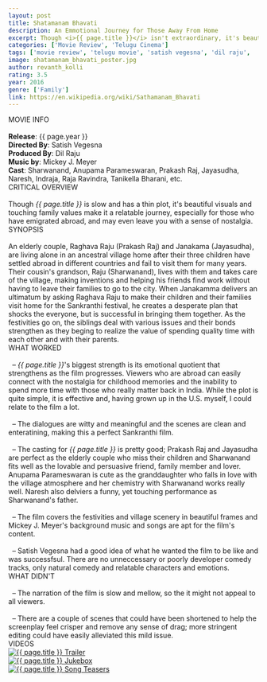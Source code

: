 ```yaml
---
layout: post
title: Shatamanam Bhavati
description: An Emmotional Journey for Those Away From Home
excerpt: Though <i>{{ page.title }}</i> isn't extraordinary, it's beautiful visuals and touching family values make it a relatable journey, especially for those who have emigrated abroad, leaving you with a sense of joy and maybe even a touch of nostalgia. 
categories: ['Movie Review', 'Telugu Cinema']
tags: ['movie review', 'telugu movie', 'satish vegesna', 'dil raju',  'mickey j meyer', 'sharwanand', 'anupama parameswaran', 'prakash raj', 'naresh', 'jayasudha', 'indraja', 'tanikella bharani', 'raja ravinda']
image: shatamanam_bhavati_poster.jpg
author: revanth_kolli
rating: 3.5
year: 2016
genre: ['Family']
link: https://en.wikipedia.org/wiki/Sathamanam_Bhavati
---
```


<div class="block block-dark block-lg block-first">
    <div class="block-title">MOVIE INFO</div>
    <br>
    <b>Release</b>: {{ page.year }}
    <br><b>Directed By</b>: Satish Vegesna
    <br><b>Produced By</b>: Dil Raju
    <br><b>Music by</b>: Mickey J. Meyer
    <br><b>Cast</b>: Sharwanand, Anupama Parameswaran, Prakash Raj, Jayasudha, Naresh, Indraja, Raja Ravindra, Tanikella Bharani, etc.
</div>
<div class="block">
    <div class="block-title">CRITICAL OVERVIEW</div>
    <br>
     Though <i>{{ page.title }}</i> is slow and has a thin plot, it's beautiful visuals and touching family values make it a relatable journey, especially for those who have emigrated abroad, and may even leave you with a sense of nostalgia. 
</div>
<div class="block">
    <div class="block-title">SYNOPSIS</div>
    <br> An elderly couple, Raghava Raju (Prakash Raj) and Janakama (Jayasudha), are living alone in an ancestral village home after their three children have settled abroad in different countries and fail to visit them for many years. Their cousin's grandson, Raju (Sharwanand), lives with them and takes care of the village, making inventions and helping his friends find work without having to leave their families to go to the city. When Janakamma delivers an ultimatum by asking Raghava Raju to make their children and their families visit home for the Sankranthi festival, he creates a desperate plan that shocks the everyone, but is successful in bringing them together. As the festivities go on, the siblings deal with various issues and their bonds strengthen as they beging to realize the value of spending quality time with each other and with their parents.
</div>
<div class="block">
    <div class="block-title">WHAT WORKED</div>
    <br>&nbsp; &ndash;  <i>{{ page.title }}</i>'s biggest strength is its emotional quotient that strengthens as the film progresses. Viewers who are abroad can easily connect with the nostalgia for childhood memories and the inability to spend more time with those who really matter back in India. While the plot is quite simple, it is effective and, having grown up in the U.S. myself, I could relate to the film a lot.
    <br><br>&nbsp; &ndash;  The dialogues are witty and meaningful and the scenes are clean and enteratining, making this a perfect Sankranthi film. 
    <br><br>&nbsp; &ndash; The casting for <i>{{ page.title }}</i> is pretty good; Prakash Raj and Jayasudha are perfect as the elderly couple who miss their children and Sharwanand fits well as the lovable and persuasive friend, family member and lover. Anupama Parameswaran is cute as the granddaughter who falls in love with the village atmosphere and her chemistry with Sharwanand works really well. Naresh also delviers a funny, yet touching performance as Sharwanand's father. 
    <br><br>&nbsp; &ndash; The film covers the festivities and village scenery in beautiful frames and Mickey J. Meyer's background music and songs are apt for the film's content.
    <br><br>&nbsp; &ndash; Satish Vegesna had a good idea of what he wanted the film to be like and was successfsul. There are no unneccessary or poorly developer comedy tracks, only natural comedy and relatable characters and emotions.
</div>
<div class="block">
    <div class="block-title">WHAT DIDN'T</div>
    <br>&nbsp; &ndash; The narration of the film is slow and mellow, so the it might not appeal to all viewers. 
    <br><br>&nbsp; &ndash; There are a couple of scenes that could have been shortened to help the screenplay feel crisper and remove any sense of drag; more stringent editing could have easily alleviated this mild issue. 
</div>
<div class="block">
    <div class="block-title">VIDEOS</div>
    <div class="video-row">
        <a href="javascript:void(0);" onclick="watch('https://www.youtube.com/embed/VLN2S6Jk6mQ')"><div class="video-img"><img src="https://i.ytimg.com/vi/VLN2S6Jk6mQ/hqdefault.jpg?custom=true&w=336&h=188&stc=true&jpg444=true&jpgq=90&sp=68&sigh=065CoxgxP71bNXyPyUchSF87QIo" alt="{{ page.title }} Trailer"/></div></a>
        <a href="javascript:void(0);" onclick="watch('https://www.youtube.com/embed/WhEBrjlzBc4')"><div class="video-img"><img src="https://i.ytimg.com/vi/WhEBrjlzBc4/hqdefault.jpg?custom=true&w=336&h=188&stc=true&jpg444=true&jpgq=90&sp=68&sigh=TStnhpv_Jqswmf5m3fvnUndqUVo" alt="{{ page.title }} Jukebox"/></div></a>
        <a href="javascript:void(0);" onclick="watch('https://www.youtube.com/embed/MNihCOkotis')"><div class="video-img"><img src="https://i.ytimg.com/vi/MNihCOkotis/hqdefault.jpg?custom=true&w=336&h=188&stc=true&jpg444=true&jpgq=90&sp=68&sigh=btq04r6Azm14EEOB8R2O9UALmB4" alt="{{ page.title }} Song Teasers"/></div></a>
    </div>
</div>